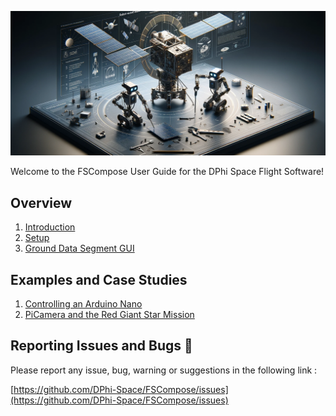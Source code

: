 ![Alt text](sections/imgs/logo.png)

Welcome to the FSCompose User Guide for the DPhi Space Flight Software!

## Overview
1.  [Introduction](./sections/introduction.md)
2.  [Setup](./sections/setup.md)
3.  [Ground Data Segment GUI](./sections/gds.md)


## Examples and Case Studies
1.  [Controlling an Arduino Nano](./sections/examples/nano/ex-nano.md)
2. [PiCamera and the Red Giant Star Mission](./sections/examples/pi-camera/ex-pi-camera.md)

## Reporting Issues and Bugs 🐛
Please report any issue, bug, warning or suggestions in the following link : 

[https://github.com/DPhi-Space/FSCompose/issues](https://github.com/DPhi-Space/FSCompose/issues)